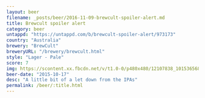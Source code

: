 ```yaml
---
layout: beer
filename: _posts/beer/2016-11-09-brewcult-spoiler-alert.md
title: Brewcult spoiler alert
category: beer
untappd: "https://untappd.com/b/brewcult-spoiler-alert/973173"
country: "Australia"
brewery: "BrewCult"
breweryURL: "/brewery/brewcult.html"
style: "Lager - Pale"
score: 7
img: https://scontent.xx.fbcdn.net/v/t1.0-0/p480x480/12107838_10153656867113745_341030388742417750_n.jpg?_nc_cat=100&_nc_oc=AQkmThIwypVo2El9ptJ46BJ2uXeiZe9phmOzLMAd5czCbgk-qO1-rTsbTnM1KKOr9qU&_nc_ht=scontent.xx&oh=fcc39c4c019d8d6a8781a6de0c9e6c8c&oe=5DAEBF3A
beer-date: "2015-10-17"
desc: "A little bit of a let down from the IPAs"
permalink: /beer/:title.html
---
```


